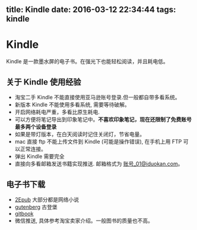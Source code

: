 title: Kindle
date: 2016-03-12 22:34:44
tags: kindle
---

# Kindle
Kindle 是一款墨水屏的电子书。在强光下也能轻松阅读，并且耗电低。

## 关于 Kindle 使用经验

- 淘宝二手 Kindle 不能直接使用亚马逊账号登录.但一般都自带多看系统。
- 新版本 Kindle 不能使用多看系统, 需要等待破解。
- 开启网络耗电严重，多看比原生耗电.
- 可以方便将笔记导出到印象笔记中。**不喜欢印象笔记，现在还限制了免费账号最多两个设备登录**
- 如果是带灯版本，在白天阅读时记住关闭灯，节省电量。
- mac 直接 ftp 不能上传文件到 Kindle (可能是操作错误), 在手机上用 FTP 可以正常连接。
- 弹出 Kindle 需要完全
- 直接向多看邮箱发送书籍实现推送. 邮箱格式为 账号_01@iduokan.com。

## 电子书下载
- [2Epub](http://www.2epub.net/) 大部分都是网络小说
- [gutenberg](http://www.gutenberg.org/) 古登堡
- [gitbook](https://www.gitbook.com/explore)
- 微信推送, 具体参考淘宝卖家介绍。一般图书的质量也不高。
